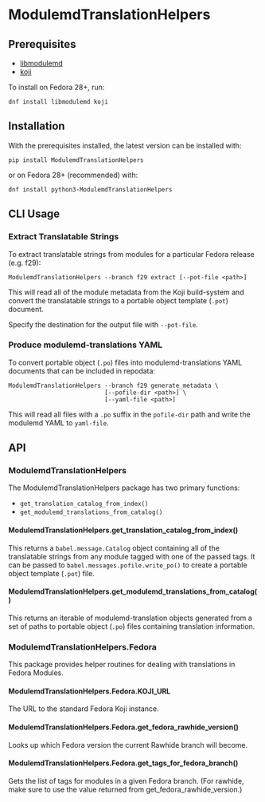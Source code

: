 # ModulemdTranslationHelpers
## Prerequisites
* [libmodulemd](https://github.com/fedora-modularity/libmodulemd)
* [koji](https://pagure.io/koji)

To install on Fedora 28+, run:
```
dnf install libmodulemd koji
```

## Installation
With the prerequisites installed, the latest version can be installed with:
```
pip install ModulemdTranslationHelpers
```
or on Fedora 28+ (recommended) with:
```
dnf install python3-ModulemdTranslationHelpers 
``` 

## CLI Usage

### Extract Translatable Strings
To extract translatable strings from modules for a particular Fedora
release (e.g. f29):
```
ModulemdTranslationHelpers --branch f29 extract [--pot-file <path>]
```
This will read all of the module metadata from the Koji build-system and
convert the translatable strings to a portable object template (`.pot`)
document.

Specify the destination for the output file with `--pot-file`.

 ### Produce modulemd-translations YAML
 To convert portable object (`.po`) files into
 modulemd-translations YAML documents that can be included in repodata:
 ```
 ModulemdTranslationHelpers --branch f29 generate_metadata \
                            [--pofile-dir <path>] \
                            [--yaml-file <path>]

 ```

 This will read all files with a `.po` suffix in the `pofile-dir` path and
 write the modulemd YAML to `yaml-file`.

## API

### ModulemdTranslationHelpers
The ModulemdTranslationHelpers package has two primary functions:
* `get_translation_catalog_from_index()`
* `get_modulemd_translations_from_catalog()`

#### ModulemdTranslationHelpers.get_translation_catalog_from_index()
This returns a `babel.message.Catalog` object containing all of the
translatable strings from any module tagged with one of the passed tags. It
can be passed to `babel.messages.pofile.write_po()` to create a portable
object template (`.pot`) file.

#### ModulemdTranslationHelpers.get_modulemd_translations_from_catalog()
This returns an iterable of modulemd-translation objects generated from a
set of paths to portable object (`.po`) files containing translation
information.

### ModulemdTranslationHelpers.Fedora
This package provides helper routines for dealing with translations in Fedora
Modules.

#### ModulemdTranslationHelpers.Fedora.KOJI_URL
The URL to the standard Fedora Koji instance.

#### ModulemdTranslationHelpers.Fedora.get_fedora_rawhide_version()
Looks up which Fedora version the current Rawhide branch will become.

#### ModulemdTranslationHelpers.Fedora.get_tags_for_fedora_branch()
Gets the list of tags for modules in a given Fedora branch. (For rawhide,
make sure to use the value returned from get_fedora_rawhide_version.)
